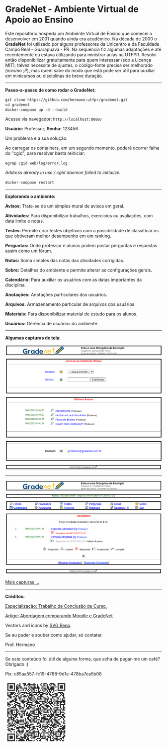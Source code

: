 # GradeNet - Ambiente Virtual de Apoio ao Ensino

Este repositório hospeda um Ambiente Virtual de Ensino que comecei a desenvolver em 2001 quando ainda era acadêmico. Na década de 2000 o **GradeNet** foi utilizado por alguns professores da Unicentro e da Faculdade Campo Real - Guarapuava - PR. Na sequência fiz algumas adaptações e até recentemente eu estava utilizando para ministrar aulas na UTFPR. Resolvi então disponibilizar gratuitamente para quem interessar (sob a Licença MIT), talvez necessite de ajustes, o código-fonte precisa ser melhorado (*mesmo ;P*), mas quem sabe do modo que está pode ser útil para auxiliar em minicursos ou disciplinas de breve duração.

* * * 

**Passo-a-passo de como rodar o GradeNet:**

```
git clone https://github.com/hermano-utfpr/gradenet.git
cd gradenet
docker-compose up -d --build
```

Acesse via navegador: `http://localhost:8080/`

**Usuário:** Professor; **Senha:** 123456.

Um problema e a sua solução:

Ao carregar os containers, em um segundo momento, poderá ocorrer falha do "cgid", para resolver basta reiniciar:

`egrep cgid web/log/error.log`

*Address already in use / cgid daemon failed to initialize.* 

`docker-compose restart`

* * * 

**Explorando o ambiente:** 

**Avisos:** Trata-se de um simples mural de avisos em geral.

**Atividades:** Para disponibilizar trabalhos, exercícios ou avaliações, com data limite e notas.

**Testes:** Permite criar testes objetivos com a possibilidade de classificar os que obtiveram melhor desempenho em um ranking.

**Perguntas:** Onde professor e alunos podem postar perguntas e respostas assim como um fórum.

**Notas:** Soma simples das notas das atividades corrigidas.

**Sobre:** Detalhes do ambiente e permite alterar as configurações gerais.

**Calendário:** Para auxiliar os usuários com as datas importantes da disciplina.

**Anotações:** Anotações particulares dos usuários.

**Arquivos:** Armazenamento particular de arquivos dos usuários.

**Materiais:** Para disponibilizar material de estudo para os alunos.

**Usuários:** Gerência de usuários do ambiente.

* * * 

**Algumas capturas de tela:**

![](capturas/gn_01.png)

* * * 

![](capturas/gn_02.png)

[Mais capturas ...](capturas/)

* * * 

**Créditos:**

[Especialização: Trabalho de Conclusão de Curso.](http://repositorio.ufla.br/jspui/bitstream/1/9549/1/MONOGRAFIA_Gradanet%20Ambiente%20virtual%20de%20apoio%20ao%20ensino.pdf)

[Artigo: Abordagem comparando Moodle e GradeNet](https://revistas.unicentro.br/index.php/RECEN/article/view/710)

Vectors and icons by [SVG Repo](https://www.svgrepo.com).

Se eu puder e souber como ajudar, só contatar.

Prof. Hermano

* * *

Se este conteúdo foi útil de alguma forma, que acha de pagar-me um café? Obrigado :)

Pix: c85aa557-fc19-4768-9d1e-478ba7ea5b08

![](pix.png)

